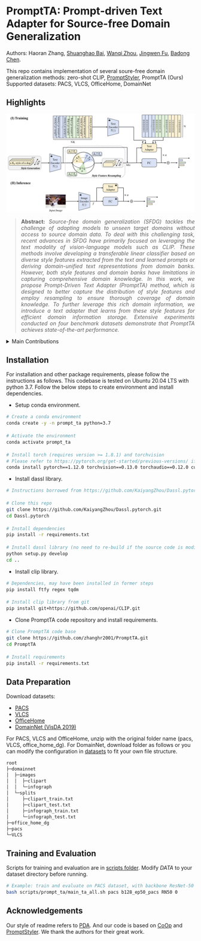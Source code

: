# PromptTA: Prompt-driven Text Adapter for Source-free Domain Generalization


<!-- [arXiv](https://arxiv.org/abs/2312.09553v2) -->


Authors: Haoran Zhang, [Shuanghao Bai](https://baishuanghao.github.io/), [Wanqi Zhou](https://scholar.google.com/citations?user=3Q_3PR8AAAAJ&hl=zh-CN), [Jingwen Fu](https://scholar.google.com/citations?hl=zh-CN&user=2Cu9uMUAAAAJ), [Badong Chen](https://scholar.google.com/citations?user=mq6tPX4AAAAJ&hl=zh-CN&oi=ao).


This repo contains implementation of several soure-free domain generalization methods: zero-shot CLIP, [PromptStyler](https://arxiv.org/abs/2307.15199), PromptTA (Ours)
Supported datasets: PACS, VLCS, OfficeHome, DomainNet

## Highlights

![main figure](model.jpg)
> **<p align="justify"> Abstract:** *Source-free domain generalization (SFDG) tackles the challenge of adapting models to unseen target domains without access to source domain data. 
To deal with this challenging task, recent advances in SFDG have primarily focused on leveraging the text modality of vision-language models such as CLIP. 
These methods involve developing a transferable linear classifier based on diverse style features extracted from the text and learned prompts or deriving domain-unified text representations from domain banks. 
However, both style features and domain banks have limitations in capturing comprehensive domain knowledge.
In this work, we propose Prompt-Driven Text Adapter (PromptTA) method, which is designed to better capture the distribution of style features and employ resampling to ensure thorough coverage of domain knowledge. 
To further leverage this rich domain information, we introduce a text adapter that learns from these style features for efficient domain information storage.
Extensive experiments conducted on four benchmark datasets demonstrate that PromptTA achieves state-of-the-art performance.* </p>

<details>
  
<summary>Main Contributions</summary>

1) We propose PromptTA, a novel adapter-based framework for SFDG that incorporates a text adapter to effectively leverage rich domain information.
2) We introduce style feature resampling that ensures comprehensive coverage of textual domain knowledge.
3) Extensive experiments demonstrate that our PromptTA achieves the state of the art on DG benchmarks.
   
</details>


## Installation 
For installation and other package requirements, please follow the instructions as follows. 
This codebase is tested on Ubuntu 20.04 LTS with python 3.7. Follow the below steps to create environment and install dependencies.

* Setup conda environment.
```bash
# Create a conda environment
conda create -y -n prompt_ta python=3.7

# Activate the environment
conda activate prompt_ta

# Install torch (requires version >= 1.8.1) and torchvision
# Please refer to https://pytorch.org/get-started/previous-versions/ if your cuda version is different
conda install pytorch==1.12.0 torchvision==0.13.0 torchaudio==0.12.0 cudatoolkit=11.3 -c pytorch
```

* Install dassl library.
```bash
# Instructions borrowed from https://github.com/KaiyangZhou/Dassl.pytorch#installation

# Clone this repo
git clone https://github.com/KaiyangZhou/Dassl.pytorch.git
cd Dassl.pytorch

# Install dependencies
pip install -r requirements.txt

# Install dassl library (no need to re-build if the source code is modified)
python setup.py develop
cd ..
```

* Install clip library.
```bash
# Dependencies, may have been installed in former steps
pip install ftfy regex tqdm

# Install clip library from git
pip install git+https://github.com/openai/CLIP.git
```

* Clone PromptTA code repository and install requirements.
```bash
# Clone PromptTA code base
git clone https://github.com/zhanghr2001/PromptTA.git
cd PromptTA

# Install requirements
pip install -r requirements.txt
```

## Data Preparation
Download datasets:
- [PACS](https://drive.google.com/file/d/1m4X4fROCCXMO0lRLrr6Zz9Vb3974NWhE/view)
- [VLCS](https://drive.google.com/file/d/1r0WL5DDqKfSPp9E3tRENwHaXNs1olLZd/view)
- [OfficeHome](https://drive.google.com/file/d/1gkbf_KaxoBws-GWT3XIPZ7BnkqbAxIFa/view)
- [DomainNet (VisDA 2019)](http://ai.bu.edu/DomainNet/)
 
For PACS, VLCS and OfficeHome, unzip with the original folder name (pacs, VLCS, office_home_dg). For DomainNet, download  folder as follows or you can modify the configuration in [datasets](datasets/) to fit your own file structure.
```
root
├─domainnet
│  ├─images
│  │  ├─clipart
│  │  └─infograph
│  └─splits
│     ├─clipart_train.txt
│     ├─clipart_test.txt
│     ├─infograph_train.txt
│     └─infograph_test.txt
├─office_home_dg
├─pacs
└─VLCS
```

## Training and Evaluation
Scripts for training and evaluation are in [scripts folder](scripts/). Modify *DATA* to your dataset directory before running.

```bash
# Example: train and evaluate on PACS dataset, with backbone ResNet-50 and GPU 0
bash scripts/prompt_ta/main_ta_all.sh pacs b128_ep50_pacs RN50 0
```


<!-- ## Citation
If our code is helpful to your research or projects, please consider citing:
```bibtex
@inproceedings{bai2024prompt,
  title={Prompt-based distribution alignment for unsupervised domain adaptation},
  author={Bai, Shuanghao and Zhang, Min and Zhou, Wanqi and Huang, Siteng and Luan, Zhirong and Wang, Donglin and Chen, Badong},
  booktitle={Proceedings of the AAAI Conference on Artificial Intelligence},
  volume={38},
  number={2},
  pages={729--737},
  year={2024}
}
``` -->


## Acknowledgements

Our style of readme refers to [PDA](https://github.com/BaiShuanghao/Prompt-based-Distribution-Alignment). 
And our code is based on [CoOp](https://github.com/KaiyangZhou/CoOp) and [PromptStyler](https://arxiv.org/abs/2307.15199). We thank the authors for their great work.